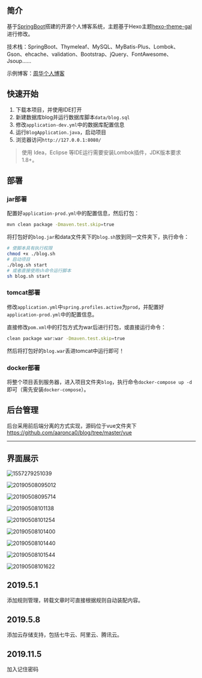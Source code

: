 简介
----

基于[SpringBoot](https://github.com/spring-projects/spring-boot)搭建的开源个人博客系统，主题基于Hexo主题[hexo-theme-gal](https://github.com/ZEROKISEKI/hexo-theme-gal)进行修改。

技术栈：SpringBoot、Thymeleaf、MySQL、MyBatis-Plus、Lombok、Gson、ehcache、validation、Bootstrap、jQuery、FontAwesome、Jsoup……

示例博客：[周华个人博客](https://www.iszhouhua.com)

## 快速开始

1. 下载本项目，并使用IDE打开
2. 新建数据库blog并运行数据库脚本`data/blog.sql`
3. 修改`application-dev.yml`中的数据库配置信息
4. 运行`BlogApplication.java`，启动项目
5. 浏览器访问`http://127.0.0.1:8080/`

> 使用 Idea，Eclipse 等IDE运行需要安装Lombok插件，JDK版本要求1.8+。

部署
----

### jar部署

配置好`application-prod.yml`中的配置信息，然后打包：

```bash
mvn clean package -Dmaven.test.skip=true
```

将打包好的`blog.jar`和data文件夹下的`blog.sh`放到同一文件夹下，执行命令：

```bash
# 使脚本具有执行权限
chmod +x ./blog.sh
# 启动项目
./blog.sh start
# 或者直接使用sh命令运行脚本
sh blog.sh start
```

### tomcat部署

修改`application.yml`中`spring.profiles.active`为`prod`，并配置好`application-prod.yml`中的配置信息。

直接修改`pom.xml`中的打包方式为war后进行打包，或直接运行命令：

```bash
clean package war:war -Dmaven.test.skip=true
```

然后将打包好的`blog.war`丢进tomcat中运行即可！

### docker部署

将整个项目丢到服务器，进入项目文件夹`blog`，执行命令`docker-compose up -d`即可（需先安装`docker-compose`）。

后台管理
--------

后台采用前后端分离的方式实现，源码位于vue文件夹下<https://github.com/aaronca0/blog/tree/master/vue>

------

## 界面展示

![1557279251039](https://raw.githubusercontent.com/iszhouhua/blog/master/data/screenshots/20190508093436.png)

![20190508095012](https://raw.githubusercontent.com/iszhouhua/blog/master/data/screenshots/20190508095012.png)

![20190508095714](https://raw.githubusercontent.com/iszhouhua/blog/master/data/screenshots/20190508095714.png)

![20190508101138](https://raw.githubusercontent.com/iszhouhua/blog/master/data/screenshots/20190508101138.png)

![20190508101254](https://raw.githubusercontent.com/iszhouhua/blog/master/data/screenshots/20190508101254.png)

![20190508101400](https://raw.githubusercontent.com/iszhouhua/blog/master/data/screenshots/20190508101400.png)

![20190508101440](https://raw.githubusercontent.com/iszhouhua/blog/master/data/screenshots/20190508101440.png)

![20190508101544](https://raw.githubusercontent.com/iszhouhua/blog/master/data/screenshots/20190508101544.png)

![20190508101622](https://raw.githubusercontent.com/iszhouhua/blog/master/data/screenshots/20190508101622.png)

## 2019.5.1 

添加规则管理，转载文章时可直接根据规则自动装配内容。

## 2019.5.8

添加云存储支持，包括七牛云、阿里云、腾讯云。

## 2019.11.5

加入记住密码